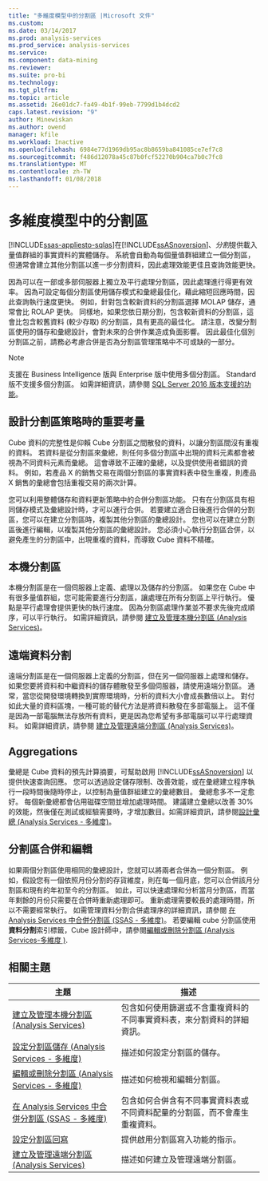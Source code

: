 ```yaml
---
title: "多維度模型中的分割區 |Microsoft 文件"
ms.custom: 
ms.date: 03/14/2017
ms.prod: analysis-services
ms.prod_service: analysis-services
ms.service: 
ms.component: data-mining
ms.reviewer: 
ms.suite: pro-bi
ms.technology: 
ms.tgt_pltfrm: 
ms.topic: article
ms.assetid: 26e01dc7-fa49-4b1f-99eb-7799d1b4dcd2
caps.latest.revision: "9"
author: Minewiskan
ms.author: owend
manager: kfile
ms.workload: Inactive
ms.openlocfilehash: 6984e77d1969db95ac8b8659ba841085ce7ef7c8
ms.sourcegitcommit: f486d12078a45c87b0fcf52270b904ca7b0c7fc8
ms.translationtype: MT
ms.contentlocale: zh-TW
ms.lasthandoff: 01/08/2018
---
```

# <a name="partitions-in-multidimensional-models"></a>多維度模型中的分割區
[!INCLUDE[ssas-appliesto-sqlas](../../includes/ssas-appliesto-sqlas.md)]在[!INCLUDE[ssASnoversion](../../includes/ssasnoversion-md.md)]、*分割*提供載入量值群組的事實資料的實體儲存。 系統會自動為每個量值群組建立一個分割區，但通常會建立其他分割區以進一步分割資料，因此處理效能更佳且查詢效能更快。  
  
 因為可以在一部或多部伺服器上獨立及平行處理分割區，因此處理進行得更有效率。 因為可設定每個分割區使用儲存模式和彙總最佳化，藉此縮短回應時間，因此查詢執行速度更快。 例如，針對包含較新資料的分割區選擇 MOLAP 儲存，通常會比 ROLAP 更快。 同樣地，如果您依日期分割，包含較新資料的分割區，這會比包含較舊資料 (較少存取) 的分割區，具有更高的最佳化。 請注意，改變分割區使用的儲存和彙總設計，會對未來的合併作業造成負面影響。 因此最佳化個別分割區之前，請務必考慮合併是否為分割區管理策略中不可或缺的一部分。  
  
> [!NOTE]  
>  支援在 Business Intelligence 版與 Enterprise 版中使用多個分割區。 Standard 版不支援多個分割區。 如需詳細資訊，請參閱 [SQL Server 2016 版本支援的功能](../../analysis-services/analysis-services-features-supported-by-the-editions-of-sql-server-2016.md)。  
  
## <a name="important-considerations-when-designing-a-partitioning-strategy"></a>設計分割區策略時的重要考量  
 Cube 資料的完整性是仰賴 Cube 分割區之間散發的資料，以讓分割區間沒有重複的資料。 若資料是從分割區來彙總，則任何多個分割區中出現的資料元素都會被視為不同資料元素而彙總。 這會導致不正確的彙總，以及提供使用者錯誤的資料。 例如，若產品 X 的銷售交易在兩個分割區的事實資料表中發生重複，則產品 X 銷售的彙總會包括重複交易的兩次計算。  
  
 您可以利用整體儲存和資料更新策略中的合併分割區功能。 只有在分割區具有相同儲存模式及彙總設計時，才可以進行合併。 若要建立適合日後進行合併的分割區，您可以在建立分割區時，複製其他分割區的彙總設計。 您也可以在建立分割區後進行編輯，以複製其他分割區的彙總設計。 您必須小心執行分割區合併，以避免產生的分割區中，出現重複的資料，而導致 Cube 資料不精確。  
  
## <a name="local-partitions"></a>本機分割區  
 本機分割區是在一個伺服器上定義、處理以及儲存的分割區。 如果您在 Cube 中有很多量值群組，您可能需要進行分割區，讓處理在所有分割區上平行執行。 優點是平行處理會提供更快的執行速度。 因為分割區處理作業並不要求先後完成順序，可以平行執行。 如需詳細資訊，請參閱 [建立及管理本機分割區 &#40;Analysis Services&#41;](../../analysis-services/multidimensional-models/create-and-manage-a-local-partition-analysis-services.md)。  
  
## <a name="remote-partitions"></a>遠端資料分割  
 遠端分割區是在一個伺服器上定義的分割區，但在另一個伺服器上處理和儲存。 如果您要將資料和中繼資料的儲存體散發至多個伺服器，請使用遠端分割區。 通常，當您從開發環境轉換到實際環境時，分析的資料大小會成長數倍以上。 對付如此大量的資料區塊，一種可能的替代方法是將資料散發在多部電腦上。 這不僅是因為一部電腦無法存放所有資料，更是因為您希望有多部電腦可以平行處理資料。 如需詳細資訊，請參閱 [建立及管理遠端分割區 &#40;Analysis Services&#41;](../../analysis-services/multidimensional-models/create-and-manage-a-remote-partition-analysis-services.md)。  
  
## <a name="aggregations"></a>Aggregations  
 彙總是 Cube 資料的預先計算摘要，可幫助啟用 [!INCLUDE[ssASnoversion](../../includes/ssasnoversion-md.md)] 以提供快速查詢回應。 您可以透過設定儲存限制、改善效能，或在彙總建立程序執行一段時間後隨時停止，以控制為量值群組建立的彙總數目。 彙總愈多不一定愈好。 每個新彙總都會佔用磁碟空間並增加處理時間。 建議建立彙總以改善 30% 的效能，然後僅在測試或經驗需要時，才增加數目。如需詳細資訊，請參閱[設計彙總 &#40;Analysis Services - 多維度&#41;](../../analysis-services/multidimensional-models/designing-aggregations-analysis-services-multidimensional.md)。  
  
## <a name="partition-merging-and-editing"></a>分割區合併和編輯  
 如果兩個分割區使用相同的彙總設計，您就可以將兩者合併為一個分割區。 例如，假設您有一個依照月份分割的存貨維度，則在每一個月底，您可以合併該月分割區和現有的年初至今的分割區。 如此，可以快速處理和分析當月分割區，而當年剩餘的月份只需要在合併時重新處理即可。 重新處理需要較長的處理時間，所以不需要經常執行。 如需管理資料分割合併處理序的詳細資訊，請參閱 [在 Analysis Services 中合併分割區 &#40;SSAS - 多維度&#41;](../../analysis-services/multidimensional-models/merge-partitions-in-analysis-services-ssas-multidimensional.md)。 若要編輯 cube 分割區使用**資料分割**索引標籤，Cube 設計師中，請參閱[編輯或刪除分割區 &#40;Analysis Services-多維度 &#41;](../../analysis-services/multidimensional-models/edit-or-delete-partitions-analyisis-services-multidimensional.md).  
  
## <a name="related-topics"></a>相關主題  
  
|主題|描述|  
|-----------|-----------------|  
|[建立及管理本機分割區 &#40;Analysis Services&#41;](../../analysis-services/multidimensional-models/create-and-manage-a-local-partition-analysis-services.md)|包含如何使用篩選或不含重複資料的不同事實資料表，來分割資料的詳細資訊。|  
|[設定分割區儲存 &#40;Analysis Services - 多維度&#41;](../../analysis-services/multidimensional-models/set-partition-storage-analysis-services-multidimensional.md)|描述如何設定分割區的儲存。|  
|[編輯或刪除分割區 &#40;Analysis Services - 多維度&#41;](../../analysis-services/multidimensional-models/edit-or-delete-partitions-analyisis-services-multidimensional.md)|描述如何檢視和編輯分割區。|  
|[在 Analysis Services 中合併分割區 &#40;SSAS - 多維度&#41;](../../analysis-services/multidimensional-models/merge-partitions-in-analysis-services-ssas-multidimensional.md)|包含如何合併含有不同事實資料表或不同資料配量的分割區，而不會產生重複資料。|  
|[設定分割區回寫](../../analysis-services/multidimensional-models/set-partition-writeback.md)|提供啟用分割區寫入功能的指示。|  
|[建立及管理遠端分割區 &#40;Analysis Services&#41;](../../analysis-services/multidimensional-models/create-and-manage-a-remote-partition-analysis-services.md)|描述如何建立及管理遠端分割區。|  
  
  
